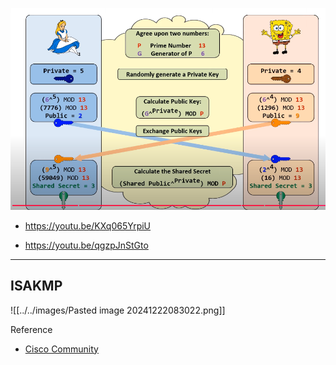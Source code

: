 ![Pasted image 20241206180124.png](../../images/Pasted%20image%2020241206180124.png)
- https://youtu.be/KXq065YrpiU


- https://youtu.be/qgzpJnStGto


---

## ISAKMP 



![[../../images/Pasted image 20241222083022.png]]


Reference
- [Cisco Community](https://community.cisco.com/t5/security-knowledge-base/isakmp/ta-p/3113882)